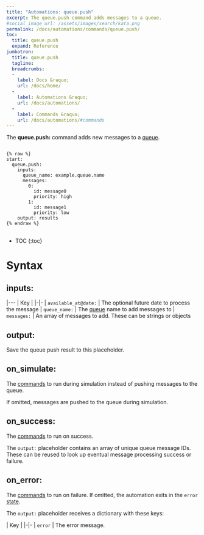 ```yaml
---
title: "Automations: queue.push"
excerpt: The queue.push command adds messages to a queue. 
#social_image_url: /assets/images/search/kata.png
permalink: /docs/automations/commands/queue.push/
toc:
  title: queue.push
  expand: Reference
jumbotron:
  title: queue.push
  tagline: 
  breadcrumbs:
  -
    label: Docs &raquo;
    url: /docs/home/
  -
    label: Automations &raquo;
    url: /docs/automations/
  -
    label: Commands &raquo;
    url: /docs/automations/#commands
---
```


The **queue.push:** command adds new messages to a [queue](/docs/queues/).

<pre>
<code class="language-cerb">
{% raw %}
start:
  queue.push:
    inputs:
      queue_name: example.queue.name
      messages:
        0:
          id: message0
          priority: high
        1:
          id: message1
          priority: low
    output: results
{% endraw %}
</code>
</pre>

* TOC
{:toc}

# Syntax

## inputs:

|---
| Key | 
|-|-
| `available_at@date:` | The optional future date to process the message
| `queue_name:` | The [queue](/docs/queues/) name to add messages to
| `messages:` | An array of messages to add. These can be strings or objects

## output:

Save the queue push result to this placeholder.

## on_simulate:

The [commands](/docs/automations/#commands) to run during simulation instead of pushing messages to the queue.

If omitted, messages are pushed to the queue during simulation.

## on_success:

The [commands](/docs/automations/#commands) to run on success.

The `output:` placeholder contains an array of unique queue message IDs. These can be reused to look up eventual message processing success or failure.

## on_error:

The [commands](/docs/automations/#commands) to run on failure. If omitted, the automation exits in the `error` [state](/docs/automations/#exit-states).

The `output:` placeholder receives a dictionary with these keys:

| Key |
|-|-
| `error` | The error message.